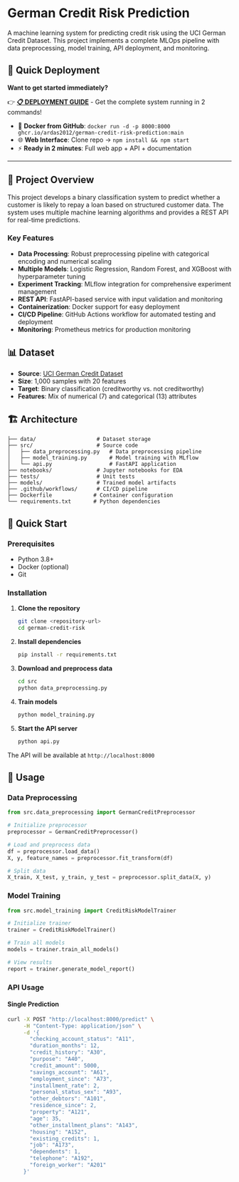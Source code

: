 # German Credit Risk Prediction

A machine learning system for predicting credit risk using the UCI German Credit Dataset. This project implements a complete MLOps pipeline with data preprocessing, model training, API deployment, and monitoring.

## 🚀 **Quick Deployment**

**Want to get started immediately?** 

👉 **[📋 DEPLOYMENT GUIDE](DEPLOYMENT_GUIDE.md)** - Get the complete system running in 2 commands!

- 🐳 **Docker from GitHub**: `docker run -d -p 8000:8000 ghcr.io/ardas2012/german-credit-risk-prediction:main`
- 🌐 **Web Interface**: Clone repo → `npm install && npm start`
- ⚡ **Ready in 2 minutes**: Full web app + API + documentation

---

## 🎯 Project Overview

This project develops a binary classification system to predict whether a customer is likely to repay a loan based on structured customer data. The system uses multiple machine learning algorithms and provides a REST API for real-time predictions.

### Key Features

- **Data Processing**: Robust preprocessing pipeline with categorical encoding and numerical scaling
- **Multiple Models**: Logistic Regression, Random Forest, and XGBoost with hyperparameter tuning
- **Experiment Tracking**: MLflow integration for comprehensive experiment management
- **REST API**: FastAPI-based service with input validation and monitoring
- **Containerization**: Docker support for easy deployment
- **CI/CD Pipeline**: GitHub Actions workflow for automated testing and deployment
- **Monitoring**: Prometheus metrics for production monitoring

## 📊 Dataset

- **Source**: [UCI German Credit Dataset](https://archive.ics.uci.edu/ml/datasets/statlog+(german+credit+data))
- **Size**: 1,000 samples with 20 features
- **Target**: Binary classification (creditworthy vs. not creditworthy)
- **Features**: Mix of numerical (7) and categorical (13) attributes

## 🏗️ Architecture

```
├── data/                   # Dataset storage
├── src/                    # Source code
│   ├── data_preprocessing.py   # Data preprocessing pipeline
│   ├── model_training.py       # Model training with MLflow
│   └── api.py                  # FastAPI application
├── notebooks/              # Jupyter notebooks for EDA
├── tests/                  # Unit tests
├── models/                 # Trained model artifacts
├── .github/workflows/      # CI/CD pipeline
├── Dockerfile             # Container configuration
└── requirements.txt       # Python dependencies
```

## 🚀 Quick Start

### Prerequisites

- Python 3.8+
- Docker (optional)
- Git

### Installation

1. **Clone the repository**
   ```bash
   git clone <repository-url>
   cd german-credit-risk
   ```

2. **Install dependencies**
   ```bash
   pip install -r requirements.txt
   ```

3. **Download and preprocess data**
   ```bash
   cd src
   python data_preprocessing.py
   ```

4. **Train models**
   ```bash
   python model_training.py
   ```

5. **Start the API server**
   ```bash
   python api.py
   ```

The API will be available at `http://localhost:8000`

## 📖 Usage

### Data Preprocessing

```python
from src.data_preprocessing import GermanCreditPreprocessor

# Initialize preprocessor
preprocessor = GermanCreditPreprocessor()

# Load and preprocess data
df = preprocessor.load_data()
X, y, feature_names = preprocessor.fit_transform(df)

# Split data
X_train, X_test, y_train, y_test = preprocessor.split_data(X, y)
```

### Model Training

```python
from src.model_training import CreditRiskModelTrainer

# Initialize trainer
trainer = CreditRiskModelTrainer()

# Train all models
models = trainer.train_all_models()

# View results
report = trainer.generate_model_report()
```

### API Usage

#### Single Prediction

```bash
curl -X POST "http://localhost:8000/predict" \
     -H "Content-Type: application/json" \
     -d '{
       "checking_account_status": "A11",
       "duration_months": 12,
       "credit_history": "A30",
       "purpose": "A40",
       "credit_amount": 5000,
       "savings_account": "A61",
       "employment_since": "A73",
       "installment_rate": 2,
       "personal_status_sex": "A93",
       "other_debtors": "A101",
       "residence_since": 2,
       "property": "A121",
       "age": 35,
       "other_installment_plans": "A143",
       "housing": "A152",
       "existing_credits": 1,
       "job": "A173",
       "dependents": 1,
       "telephone": "A192",
       "foreign_worker": "A201"
     }'
```